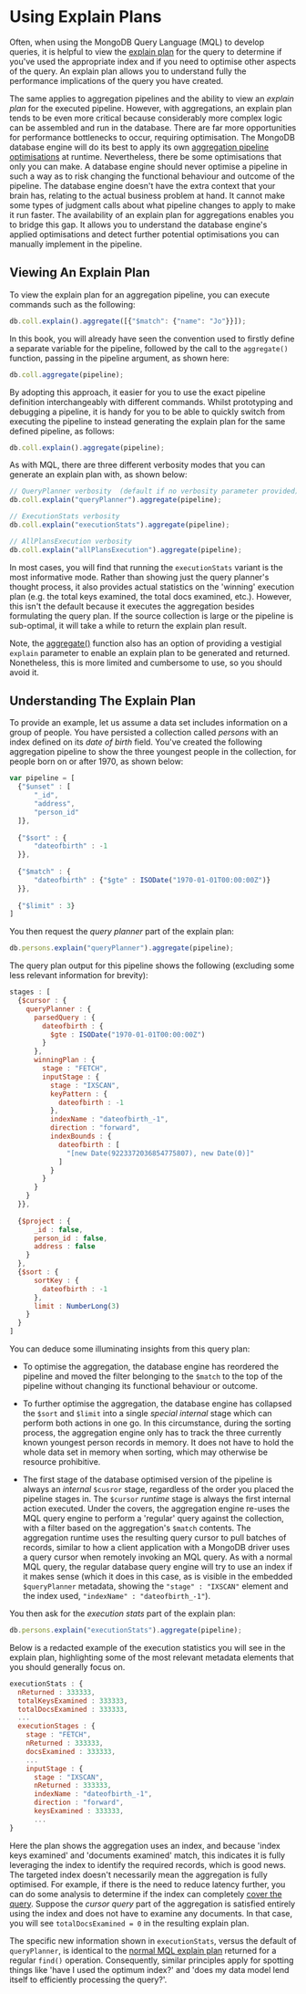 # Using Explain Plans

Often, when using the MongoDB Query Language (MQL) to develop queries, it is helpful to view the [explain plan](https://docs.mongodb.com/manual/reference/method/db.collection.explain/) for the query to determine if you've used the appropriate index and if you need to optimise other aspects of the query. An explain plan allows you to understand fully the performance implications of the query you have created.

The same applies to aggregation pipelines and the ability to view an _explain plan_ for the executed pipeline. However, with aggregations, an explain plan tends to be even more critical because considerably more complex logic can be assembled and run in the database. There are far more opportunities for performance bottlenecks to occur, requiring optimisation. The MongoDB database engine will do its best to apply its own [aggregation pipeline optimisations](https://docs.mongodb.com/manual/core/aggregation-pipeline-optimization/) at runtime. Nevertheless, there be some optimisations that only you can make. A database engine should never optimise a pipeline in such a way as to risk changing the functional behaviour and outcome of the pipeline. The database engine doesn't have the extra context that your brain has, relating to the actual business problem at hand. It cannot make some types of judgment calls about what pipeline changes to apply to make it run faster. The availability of an explain plan for aggregations enables you to bridge this gap. It allows you to understand the database engine's applied optimisations and detect further potential optimisations you can manually implement in the pipeline.


## Viewing An Explain Plan

To view the explain plan for an aggregation pipeline, you can execute commands such as the following:

```javascript
db.coll.explain().aggregate([{"$match": {"name": "Jo"}}]);
```

In this book, you will already have seen the convention used to firstly define a separate variable for the pipeline, followed by the call to the `aggregate()` function, passing in the pipeline argument, as shown here:

```javascript
db.coll.aggregate(pipeline);
```

By adopting this approach, it easier for you to use the exact pipeline definition interchangeably with different commands. Whilst prototyping and debugging a pipeline, it is handy for you to be able to quickly switch from executing the pipeline to instead generating the explain plan for the same defined pipeline, as follows:

```javascript
db.coll.explain().aggregate(pipeline);
```

As with MQL, there are three different verbosity modes that you can generate an explain plan with, as shown below:

```javascript
// QueryPlanner verbosity  (default if no verbosity parameter provided)
db.coll.explain("queryPlanner").aggregate(pipeline);
```

```javascript
// ExecutionStats verbosity
db.coll.explain("executionStats").aggregate(pipeline);
```

```javascript
// AllPlansExecution verbosity 
db.coll.explain("allPlansExecution").aggregate(pipeline);
```

In most cases, you will find that running the `executionStats` variant is the most informative mode. Rather than showing just the query planner's thought process, it also provides actual statistics on the 'winning' execution plan (e.g. the total keys examined, the total docs examined, etc.). However, this isn't the default because it executes the aggregation besides formulating the query plan. If the source collection is large or the pipeline is sub-optimal, it will take a while to return the explain plan result.

Note, the [aggregate()](https://docs.mongodb.com/manual/reference/method/db.collection.aggregate/) function also has an option of providing a vestigial `explain` parameter to enable an explain plan to be generated and returned. Nonetheless, this is more limited and cumbersome to use, so you should avoid it.


## Understanding The Explain Plan

To provide an example, let us assume a data set includes information on a group of people. You have persisted a collection called _persons_ with an index defined on its _date of birth_ field. You've created the following aggregation pipeline to show the three youngest people in the collection, for people born on or after 1970, as shown below:

```javascript
var pipeline = [
  {"$unset" : [
      "_id",
      "address",
      "person_id"
  ]},
  
  {"$sort" : {
      "dateofbirth" : -1
  }},
  
  {"$match" : {
      "dateofbirth" : {"$gte" : ISODate("1970-01-01T00:00:00Z")}
  }},
  
  {"$limit" : 3}
]
```

You then request the _query planner_ part of the explain plan:

```javascript
db.persons.explain("queryPlanner").aggregate(pipeline);
```

The query plan output for this pipeline shows the following (excluding some less relevant information for brevity):

```javascript
stages : [
  {$cursor : {
    queryPlanner : {
      parsedQuery : {
        dateofbirth : {
          $gte : ISODate("1970-01-01T00:00:00Z")
        }
      },
      winningPlan : {
        stage : "FETCH",
        inputStage : {
          stage : "IXSCAN",
          keyPattern : {
            dateofbirth : -1
          },
          indexName : "dateofbirth_-1",
          direction : "forward",
          indexBounds : {
            dateofbirth : [
              "[new Date(9223372036854775807), new Date(0)]"
            ]
          }
        }
      }
    }
  }},
  
  {$project : {
      _id : false,
      person_id : false,
      address : false
    }
  },
  {$sort : {
      sortKey : {
        dateofbirth : -1
      },
      limit : NumberLong(3)
    }
  }
]
```

You can deduce some illuminating insights from this query plan:

 * To optimise the aggregation, the database engine has reordered the pipeline and moved the filter belonging to the `$match` to the top of the pipeline without changing its functional behaviour or outcome.
 
 * To further optimise the aggregation, the database engine has collapsed the `$sort` and `$limit` into a single _special internal_ stage which can perform both actions in one go. In this circumstance, during the sorting process, the aggregation engine only has to track the three currently known youngest person records in memory. It does not have to hold the whole data set in memory when sorting, which may otherwise be resource prohibitive.
 
 * The first stage of the database optimised version of the pipeline is always an _internal_ `$cusror` stage, regardless of the order you placed the pipeline stages in. The `$cursor` _runtime_ stage is always the first internal action executed. Under the covers, the aggregation engine re-uses the MQL query engine to perform a 'regular' query against the collection, with a filter based on the aggregation's `$match` contents. The aggregation runtime uses the resulting query cursor to pull batches of records, similar to how a client application with a MongoDB driver uses a query cursor when remotely invoking an MQL query. As with a normal MQL query, the regular database query engine will try to use an index if it makes sense (which it does in this case, as is visible in the embedded  `$queryPlanner` metadata, showing the `"stage" : "IXSCAN"` element and the index used, `"indexName" : "dateofbirth_-1"`). 

You then ask for the _execution stats_ part of the explain plan:

```javascript
db.persons.explain("executionStats").aggregate(pipeline);
```

Below is a redacted example of the execution statistics you will see in the explain plan, highlighting some of the most relevant metadata elements that you should generally focus on.

```javascript
executionStats : {
  nReturned : 333333,
  totalKeysExamined : 333333,
  totalDocsExamined : 333333,
  ...
  executionStages : {
    stage : "FETCH",
    nReturned : 333333,
    docsExamined : 333333,
    ...
    inputStage : {
      stage : "IXSCAN",
      nReturned : 333333,
      indexName : "dateofbirth_-1",
      direction : "forward",
      keysExamined : 333333,
      ...
}
```

Here the plan shows the aggregation uses an index, and because 'index keys examined' and 'documents examined' match, this indicates it is fully leveraging the index to identify the required records, which is good news. The targeted index doesn't necessarily mean the aggregation is fully optimised. For example, if there is the need to reduce latency further, you can do some analysis to determine if the index can completely [cover the query](https://docs.mongodb.com/manual/core/query-optimization/#covered-query). Suppose the _cursor query_ part of the aggregation is satisfied entirely using the index and does not have to examine any documents. In that case, you will see `totalDocsExamined = 0` in the resulting explain plan. 

The specific new information shown in `executionStats`, versus the default of `queryPlanner`, is identical to the [normal MQL explain plan](https://docs.mongodb.com/manual/tutorial/analyze-query-plan/) returned for a regular `find()` operation. Consequently, similar principles apply for spotting things like 'have I used the optimum index?' and 'does my data model lend itself to efficiently processing the query?'.

